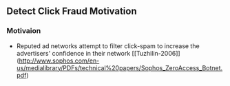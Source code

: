 ## Detect Click Fraud Motivation


### Motivaion
- Reputed ad networks attempt to filter click-spam to increase the advertisers' confidence in their network [[Tuzhilin-2006]] (http://www.sophos.com/en-us/medialibrary/PDFs/technical%20papers/Sophos_ZeroAccess_Botnet.pdf)

